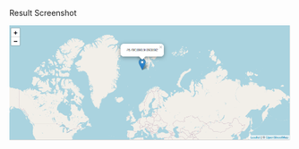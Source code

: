 Result Screenshot


<img src = https://github.com/Viswajith03/Amfoss-Tasks/blob/main/Task%20-%2002/Coordinates-Location/Task%202%20Screenshots/LocationinGoogleMap.png>
